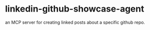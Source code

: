 # linkedin-github-showcase-agent

an MCP server for creating linked posts about a specific github repo.
